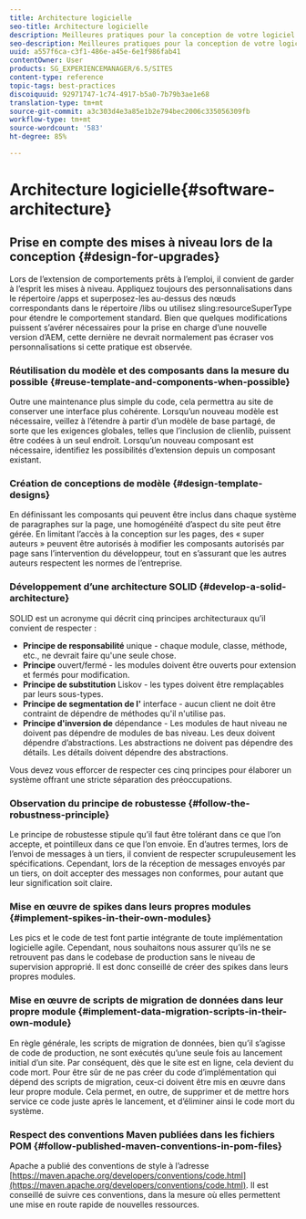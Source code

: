 ```yaml
---
title: Architecture logicielle
seo-title: Architecture logicielle
description: Meilleures pratiques pour la conception de votre logiciel
seo-description: Meilleures pratiques pour la conception de votre logiciel
uuid: a557f6ca-c3f1-486e-a45e-6e1f986fab41
contentOwner: User
products: SG_EXPERIENCEMANAGER/6.5/SITES
content-type: reference
topic-tags: best-practices
discoiquuid: 92971747-1c74-4917-b5a0-7b79b3ae1e68
translation-type: tm+mt
source-git-commit: a3c303d4e3a85e1b2e794bec2006c335056309fb
workflow-type: tm+mt
source-wordcount: '583'
ht-degree: 85%

---
```



# Architecture logicielle{#software-architecture}

## Prise en compte des mises à niveau lors de la conception {#design-for-upgrades}

Lors de l’extension de comportements prêts à l’emploi, il convient de garder à l’esprit les mises à niveau. Appliquez toujours des personnalisations dans le répertoire /apps et superposez-les au-dessus des nœuds correspondants dans le répertoire /libs ou utilisez sling:resourceSuperType pour étendre le comportement standard. Bien que quelques modifications puissent s’avérer nécessaires pour la prise en charge d’une nouvelle version d’AEM, cette dernière ne devrait normalement pas écraser vos personnalisations si cette pratique est observée.

### Réutilisation du modèle et des composants dans la mesure du possible {#reuse-template-and-components-when-possible}

Outre une maintenance plus simple du code, cela permettra au site de conserver une interface plus cohérente. Lorsqu’un nouveau modèle est nécessaire, veillez à l’étendre à partir d’un modèle de base partagé, de sorte que les exigences globales, telles que l’inclusion de clienlib, puissent être codées à un seul endroit. Lorsqu’un nouveau composant est nécessaire, identifiez les possibilités d’extension depuis un composant existant.

### Création de conceptions de modèle {#design-template-designs}

En définissant les composants qui peuvent être inclus dans chaque système de paragraphes sur la page, une homogénéité d’aspect du site peut être gérée. En limitant l’accès à la conception sur les pages, des « super auteurs » peuvent être autorisés à modifier les composants autorisés par page sans l’intervention du développeur, tout en s’assurant que les autres auteurs respectent les normes de l’entreprise.

### Développement d’une architecture SOLID {#develop-a-solid-architecture}

SOLID est un acronyme qui décrit cinq principes architecturaux qu’il convient de respecter :

* **Principe de responsabilité** unique - chaque module, classe, méthode, etc., ne devrait faire qu&#39;une seule chose.
* **Principe** ouvert/fermé - les modules doivent être ouverts pour extension et fermés pour modification.
* **Principe de substitution** Liskov - les types doivent être remplaçables par leurs sous-types.
* **Principe de segmentation de l&#39;** interface - aucun client ne doit être contraint de dépendre de méthodes qu&#39;il n&#39;utilise pas.
* **Principe d&#39;inversion de** dépendance - Les modules de haut niveau ne doivent pas dépendre de modules de bas niveau. Les deux doivent dépendre d’abstractions. Les abstractions ne doivent pas dépendre des détails. Les détails doivent dépendre des abstractions.

Vous devez vous efforcer de respecter ces cinq principes pour élaborer un système offrant une stricte séparation des préoccupations.

### Observation du principe de robustesse {#follow-the-robustness-principle}

Le principe de robustesse stipule qu’il faut être tolérant dans ce que l’on accepte, et pointilleux dans ce que l’on envoie. En d’autres termes, lors de l’envoi de messages à un tiers, il convient de respecter scrupuleusement les spécifications. Cependant, lors de la réception de messages envoyés par un tiers, on doit accepter des messages non conformes, pour autant que leur signification soit claire.

### Mise en œuvre de spikes dans leurs propres modules {#implement-spikes-in-their-own-modules}

Les pics et le code de test font partie intégrante de toute implémentation logicielle agile. Cependant, nous souhaitons nous assurer qu’ils ne se retrouvent pas dans le codebase de production sans le niveau de supervision approprié. Il est donc conseillé de créer des spikes dans leurs propres modules.

### Mise en œuvre de scripts de migration de données dans leur propre module {#implement-data-migration-scripts-in-their-own-module}

En règle générale, les scripts de migration de données, bien qu’il s’agisse de code de production, ne sont exécutés qu’une seule fois au lancement initial d’un site. Par conséquent, dès que le site est en ligne, cela devient du code mort. Pour être sûr de ne pas créer du code d’implémentation qui dépend des scripts de migration, ceux-ci doivent être mis en œuvre dans leur propre module. Cela permet, en outre, de supprimer et de mettre hors service ce code juste après le lancement, et d’éliminer ainsi le code mort du système.

### Respect des conventions Maven publiées dans les fichiers POM {#follow-published-maven-conventions-in-pom-files}

Apache a publié des conventions de style à l’adresse [https://maven.apache.org/developers/conventions/code.html](https://maven.apache.org/developers/conventions/code.html). Il est conseillé de suivre ces conventions, dans la mesure où elles permettent une mise en route rapide de nouvelles ressources.
